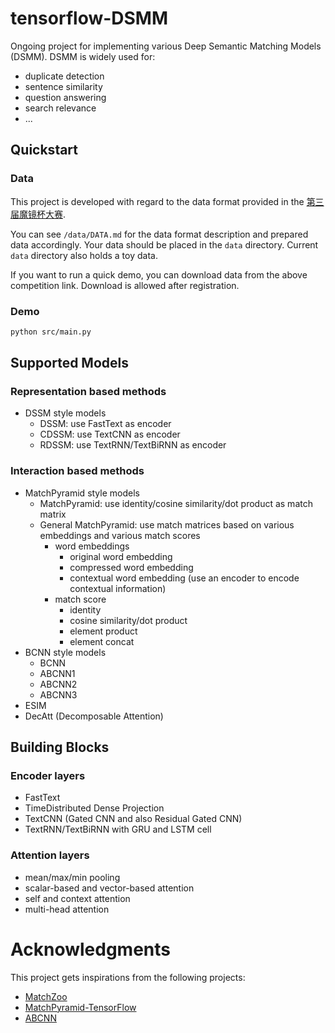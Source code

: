 # tensorflow-DSMM

Ongoing project for implementing various Deep Semantic Matching Models (DSMM). DSMM is widely used for:


- duplicate detection
- sentence similarity
- question answering
- search relevance
- ...

## Quickstart
### Data
This project is developed with regard to the data format provided in the [第三届魔镜杯大赛](https://www.ppdai.ai/mirror/goToMirrorDetail?mirrorId=1). 

You can see `/data/DATA.md` for the data format description and prepared data accordingly. 
Your data should be placed in the `data` directory. Current `data` directory also holds a toy data.

If you want to run a quick demo, you can download data from the above competition link. Download is allowed after registration.

### Demo
```bash
python src/main.py
```

## Supported Models

### Representation based methods
- DSSM style models
    - DSSM: use FastText as encoder
    - CDSSM: use TextCNN as encoder
    - RDSSM: use TextRNN/TextBiRNN as encoder
    
### Interaction based methods
- MatchPyramid style models
    - MatchPyramid: use identity/cosine similarity/dot product as match matrix
    - General MatchPyramid: use match matrices based on various embeddings and various match scores
        - word embeddings
            - original word embedding
            - compressed word embedding
            - contextual word embedding (use an encoder to encode contextual information)
        - match score
            - identity
            - cosine similarity/dot product
            - element product
            - element concat
- BCNN style models
    - BCNN
    - ABCNN1
    - ABCNN2
    - ABCNN3
- ESIM
- DecAtt (Decomposable Attention)


## Building Blocks
### Encoder layers
- FastText
- TimeDistributed Dense Projection
- TextCNN (Gated CNN and also Residual Gated CNN)
- TextRNN/TextBiRNN with GRU and LSTM cell

### Attention layers
- mean/max/min pooling
- scalar-based and vector-based attention
- self and context attention
- multi-head attention

# Acknowledgments
This project gets inspirations from the following projects:
- [MatchZoo](https://github.com/faneshion/MatchZoo)
- [MatchPyramid-TensorFlow](https://github.com/pl8787/MatchPyramid-TensorFlow)
- [ABCNN](https://github.com/galsang/ABCNN)
